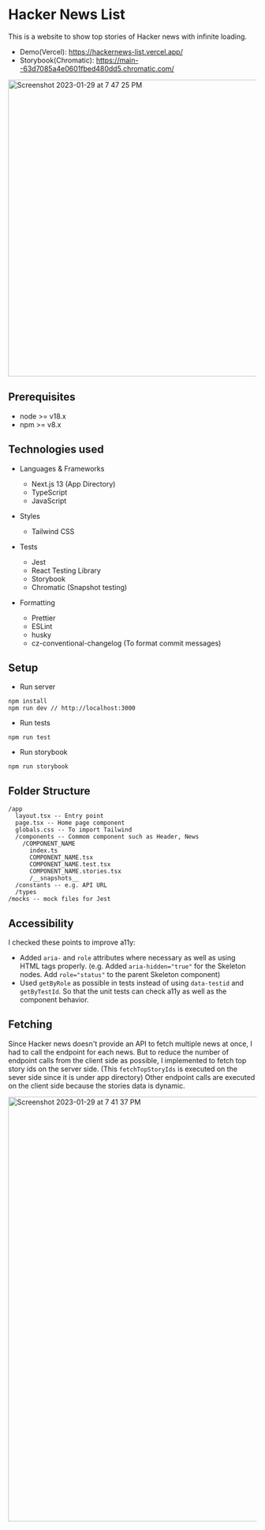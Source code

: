 # Hacker News List

This is a website to show top stories of Hacker news with infinite loading.

- Demo(Vercel): https://hackernews-list.vercel.app/
- Storybook(Chromatic): https://main--63d7085a4e0601fbed480dd5.chromatic.com/

[<img width="600" alt="Screenshot 2023-01-29 at 7 47 25 PM" src="https://user-images.githubusercontent.com/43656115/215383547-06b81ebb-f5af-4f32-96ce-84e73d3de1ed.png">](https://hackernews-list.vercel.app/)

## Prerequisites
- node >= v18.x
- npm >= v8.x


## Technologies used

- Languages & Frameworks
  - Next.js 13 (App Directory)
  - TypeScript
  - JavaScript
  
- Styles
  - Tailwind CSS
  
- Tests
  - Jest
  - React Testing Library
  - Storybook
  - Chromatic (Snapshot testing)

- Formatting
  - Prettier
  - ESLint
  - husky 
  - cz-conventional-changelog (To format commit messages)
  

## Setup

- Run server
```
npm install
npm run dev // http://localhost:3000
```

- Run tests
```
npm run test
```

- Run storybook
```
npm run storybook
```

## Folder Structure
```
/app
  layout.tsx -- Entry point
  page.tsx -- Home page component
  globals.css -- To import Tailwind
  /components -- Commom component such as Header, News
    /COMPONENT_NAME
      index.ts
      COMPONENT_NAME.tsx
      COMPONENT_NAME.test.tsx
      COMPONENT_NAME.stories.tsx
      /__snapshots__
  /constants -- e.g. API URL
  /types
/mocks -- mock files for Jest
```

## Accessibility

I checked these points to improve a11y:
- Added `aria-` and `role` attributes where necessary as well as using HTML tags properly. (e.g. Added `aria-hidden="true"` for the Skeleton nodes. Add `role="status"` to the parent Skeleton component)
- Used `getByRole` as possible in tests instead of using `data-testid` and `getByTestId`. So that the unit tests can check a11y as well as the component behavior.


## Fetching
Since Hacker news doesn't provide an API to fetch multiple news at once, I had to call the endpoint for each news. But to reduce the number of endpoint calls from the client side as possible, I implemented to fetch top story ids on the server side. (This `fetchTopStoryIds` is executed on the sever side since it is under app directory) 
Other endpoint calls are executed on the client side because the stories data is dynamic.

<img width="859" alt="Screenshot 2023-01-29 at 7 41 37 PM" src="https://user-images.githubusercontent.com/43656115/215382907-7b13ade3-9e44-46b1-9a16-79982ba955f9.png">


